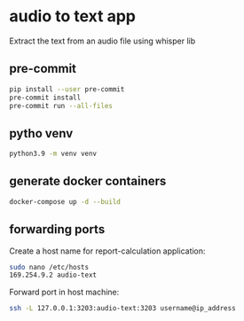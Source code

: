 # audio to text app

Extract the text from an audio file using whisper lib

## pre-commit

```bash
pip install --user pre-commit
pre-commit install
pre-commit run --all-files
```

## pytho venv

```bash
python3.9 -m venv venv
```

## generate docker containers

```bash
docker-compose up -d --build
```

## forwarding ports

Create a host name for report-calculation application:

```bash
sudo nano /etc/hosts
169.254.9.2 audio-text
```

Forward port in host machine:

```bash
ssh -L 127.0.0.1:3203:audio-text:3203 username@ip_address
```
